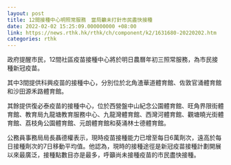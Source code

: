 ```yaml
---
layout: post
title: 12間接種中心明照常服務　當局籲未打針市民盡快接種
date: 2022-02-02 15:25:09.000000000 +08:00
link: https://news.rthk.hk/rthk/ch/component/k2/1631680-20220202.htm
categories: rthk
---
```


政府提醒市民，12間社區疫苗接種中心將於明日農曆年初三照常服務，為市民接種新冠疫苗。

其中3間提供科興疫苗的接種中心，分別位於北角渣華道體育館、佐敦官涌體育館和沙田源禾路體育館。

其餘提供復必泰疫苗的接種中心，位於西營盤中山紀念公園體育館、旺角界限街體育館、教育局九龍塘教育服務中心、九龍灣體育館、西灣河體育館、觀塘曉光街體育館、荔枝角公園體育館、元朗體育館和葵涌林士德體育館。

公務員事務局局長聶德權表示，現時疫苗接種能力已增至每日6萬劑次，遠高於每日接種劑次的7日移動平均值。他認為，現時的接種途徑是新冠疫苗接種計劃開展以來最廣泛，接種點數目亦是最多，呼籲尚未接種疫苗的市民盡快接種。
